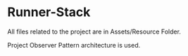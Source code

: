 # Runner-Stack

All files related to the project are in Assets/Resource Folder.

Project Observer Pattern architecture is used.